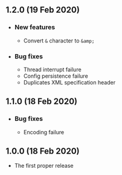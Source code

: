 ## 1.2.0 (19 Feb 2020)
  - ### New features
    - Convert `&` character to `&amp;`
  - ### Bug fixes
    - Thread interrupt failure
    - Config persistence failure
    - Duplicates XML specification header

## 1.1.0 (18 Feb 2020)
  - ### Bug fixes
    - Encoding failure

## 1.0.0 (18 Feb 2020)
  - The first proper release